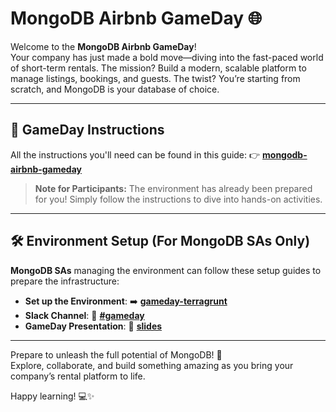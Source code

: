# MongoDB Airbnb GameDay 🌐  

Welcome to the **MongoDB Airbnb GameDay**!  
Your company has just made a bold move—diving into the fast-paced world of short-term rentals. The mission? Build a modern, scalable platform to manage listings, bookings, and guests. The twist? You’re starting from scratch, and MongoDB is your database of choice.

---

## 🔗 GameDay Instructions  

All the instructions you'll need can be found in this guide: 
👉 **[mongodb-airbnb-gameday](https://mongogameday.com)**  

> **Note for Participants:** The environment has already been prepared for you! Simply follow the instructions to dive into hands-on activities.

---

## 🛠️ Environment Setup (For MongoDB SAs Only)  

**MongoDB SAs** managing the environment can follow these setup guides to prepare the infrastructure:   

- **Set up the Environment**: ➡️ **[gameday-terragrunt](https://github.com/simonegaiera/mongodb-airbnb-workshop/tree/main/utils/gameday-terragrunt)**  
- **Slack Channel**: 💬 **[#gameday](https://mongodb.enterprise.slack.com/archives/C08JJKV3T0A)**
- **GameDay Presentation**: 📎 **[slides](https://docs.google.com/presentation/d/1sDx7GytCwkENuoJsc-OIFsyV_tJ6rvwI9KOwoIGDHy0)**

---

Prepare to unleash the full potential of MongoDB! 🚀  
Explore, collaborate, and build something amazing as you bring your company’s rental platform to life.

Happy learning! 💻✨
